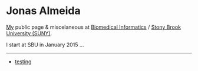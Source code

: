 Jonas Almeida
==========

[My](http://jonasalmeida.info) public page & miscelaneous at [Biomedical Informatics](bmi.stonybrookmedicine.edu/people) / [Stony Brook University (SUNY)](http://www.stonybrook.edu/).

I start at SBU in January 2015 ...

---
* [testing](http://sbu-bmi.github.io/jonasalmeida/jasmine-standalone-2.1.3/testing.html)